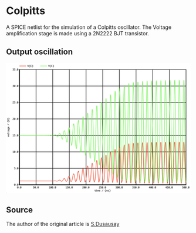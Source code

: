 # Colpitts 

A SPICE netlist for the simulation of a Colpitts oscillator.
The Voltage amplification stage is made using a 2N2222 BJT transistor.

## Output oscillation

![oscillations](./assets/osc.png)

## Source

The author of the original article is [S.Dusausay](http://serge.dusausay.free.fr/ss/COLPITTS/colpitts.pdf)
